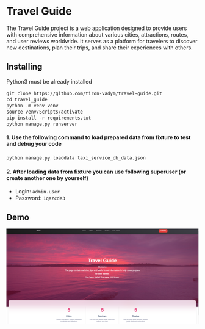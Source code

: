 # Travel Guide

The Travel Guide project is a web application designed to provide users with comprehensive information about various cities, attractions, routes, and user reviews worldwide. It serves as a platform for travelers to discover new destinations, plan their trips, and share their experiences with others.

## Installing

Python3 must be already installed

```shell
git clone https://github.com/tiron-vadym/travel-guide.git
cd travel_guide
python -m venv venv
source venv/Scripts/activate
pip install -r requirements.txt
python manage.py runserver
```

#### 1. Use the following command to load prepared data from fixture to test and debug your code <br>

`python manage.py loaddata taxi_service_db_data.json`

#### 2. After loading data from fixture you can use following superuser (or create another one by yourself)

  - Login: `admin.user`
  - Password: `1qazcde3`


## Demo
![img.png](img.png)